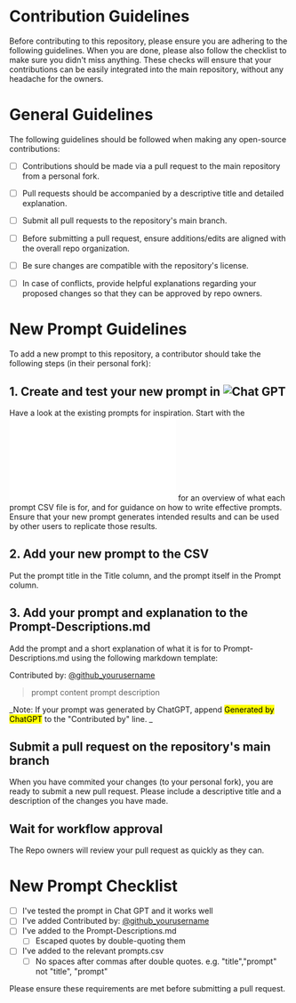 # Contribution Guidelines 
Before contributing to this repository, please ensure you are adhering to the following guidelines. When you are done, please also follow the checklist to make sure you didn't miss anything. These checks will ensure that your contributions can be easily integrated into the main repository, without any headache for the owners.


# General Guidelines
The following guidelines should be followed when making any open-source contributions:

- [ ] Contributions should be made via a pull request to the main repository from a personal fork.  
- [ ] Pull requests should be accompanied by a descriptive title and detailed explanation.  
- [ ] Submit all pull requests to the repository's main branch.  
- [ ] Before submitting a pull request, ensure additions/edits are aligned with the overall repo organization.  
- [ ] Be sure changes are compatible with the repository's license.  
- [ ] In case of conflicts, provide helpful explanations regarding your proposed changes so that they can be approved by repo owners.


# New Prompt Guidelines
To add a new prompt to this repository, a contributor should take the following steps (in their personal fork):

## 1. Create and test your new prompt in ![Chat GPT](https://chat.openai.com/) 

Have a look at the existing prompts for inspiration. Start with the ![prompt readme](/Prompts/README.md) for an overview of what each prompt CSV file is for, and for guidance on how to write effective prompts. Ensure that your new prompt generates intended results and can be used by other users to replicate those results. 
  
## 2. Add your new prompt to the CSV
Put the prompt title in the Title column, and the prompt itself in the Prompt column.

## 3. Add your prompt and explanation to the Prompt-Descriptions.md 
Add the prompt and a short explanation of what it is for to Prompt-Descriptions.md using the following markdown template:

Contributed by: [@github_yourusername](https://github.com/yourusername)
> prompt content
> prompt description

_Note: If your prompt was generated by ChatGPT, append <mark>Generated by ChatGPT</mark> to the "Contributed by" line.
_

## Submit a pull request on the repository's main branch
When you have commited your changes (to your personal fork), you are ready to submit a new pull request. Please include a descriptive title and a description of the changes you have made. 

## Wait for workflow approval
The Repo owners will review your pull request as quickly as they can.  

    
# New Prompt Checklist
- [ ] I've tested the prompt in Chat GPT and it works well
- [ ] I've added Contributed by: [@github_yourusername](https://github.com/yourusername)
- [ ] I've added to the Prompt-Descriptions.md
  - [ ] Escaped quotes by double-quoting them
- [ ] I've added to the relevant prompts.csv
  - [ ] No spaces after commas after double quotes. e.g. "title","prompt" not "title", "prompt"

Please ensure these requirements are met before submitting a pull request.
